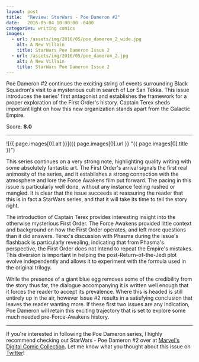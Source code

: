 ```yaml
---
layout: post
title:  "Review: StarWars - Poe Dameron #2"
date:   2016-05-04 10:00:00 -0400
categories: writing comics
images:
  - url: /assets/img/2016/05/poe_dameron_2_wide.jpg
    alt: A New Villain
    title: StarWars Poe Dameron Issue 2
  - url: /assets/img/2016/05/poe_dameron_2.jpg
    alt: A New Villain
    title: StarWars Poe Dameron Issue 2
---
```

Poe Dameron #2 continues the exciting string of events surrounding Black Squadron's visit to a mysterious cult in search of Lor San Tekka. This issue introduces the series' first antagonist and establishes the framework for a proper exploration of the First Order's history. Captain Terex sheds important light on how this new organization stands apart from the Galactic Empire.

<p class="center">Score: <strong>8.0</strong></p>

<hr>

![{{ page.images[0].alt }}]({{ page.images[0].url }} "{{ page.images[0].title }}")

This series continues on a very strong note, highlighting quality writing with some absolutely fantastic art. The First Order's arrival signals the first real animosity of the series, and it establishes a strong connection with the atmosphere and lore the Force Awakens film put forward. The pacing in this issue is particularly well done, without any instance feeling rushed or mangled. It is clear that the issue succeeds at reassuring the reader that this is in fact a StarWars series, and that it will take its time to tell the story right.

The introduction of Captain Terex provides interesting insight into the otherwise mysterious First Order. The Force Awakens provided little context and background on how the First Order operates, and left more questions than it did answers. Terex's discussion with Phasma during the issue's flashback is particularly revealing, indicating that from Phasma's perspective, the First Order does not intend to repeat the Empire's mistakes. This diversion is important in helping the post-Return-of-the-Jedi plot evolve independently and allows it to experiment with the formula used in the original trilogy.

While the presence of a giant blue egg removes some of the credibility from the story thus far, the dialogue accompanying it is written well enough that it forces the reader to accept its prevalence. Where this is headed is still entirely up in the air, however Issue #2 results in a satisfying conclusion that leaves the reader wanting more. If these first two issues are any indication, Poe Dameron will retain this exciting trajectory that is set to explore some much needed pre-Force-Awakens history.

<hr>

If you're interested in following the Poe Dameron series, I highly recommend checking out StarWars - Poe Dameron #2 over at [Marvel's Digital Comic Collection](//marvel.com/comics/issue/57986/star_wars_poe_dameron_2016_2). Let me know what you thought about this issue on [Twitter](//twitter.com/joshdrink)!
